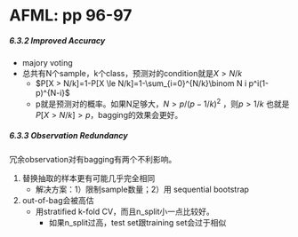 # AFML: pp 96-97

##### 6.3.2 Improved Accuracy

- majory voting
- 总共有N个sample，k个class，预测对的condition就是$X > N/k$
    - $P[X > N/k]=1-P[X \le N/k]=1-\sum_{i=0}^{N/k}\binom N i p^i(1-p)^{N-i}$
    - p就是预测对的概率。如果N足够大，$N > p/(p-1/k)^{2}$ ，则$p>1/k$ 也就是$P[X>N/k]>p$，bagging的效果会更好。

##### 6.3.3 Observation Redundancy

冗余observation对有bagging有两个不利影响。

1. 替换抽取的样本更有可能几乎完全相同
    - 解决方案：1）限制sample数量；2）用 sequential bootstrap
2. out-of-bag会被高估
    - 用stratified k-fold CV，而且n_split小一点比较好。
        - 如果n_split过高，test set跟training set会过于相似

